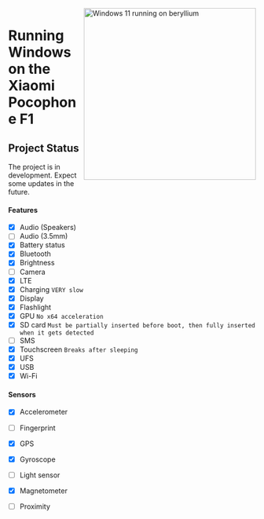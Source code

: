 <img align="right" src="https://github.com/n00b69/woa-beryllium/blob/main/beryllium.png" width="350" alt="Windows 11 running on beryllium">

# Running Windows on the Xiaomi Pocophone F1

## Project Status
The project is in development. Expect some updates in the future.

#### Features
- [x] Audio (Speakers)
- [ ] Audio (3.5mm) 
- [X] Battery status
- [x] Bluetooth
- [x] Brightness 
- [ ] Camera
- [x] LTE
- [x] Charging ```VERY slow```
- [x] Display
- [x] Flashlight
- [x] GPU  ```No x64 acceleration```
- [x] SD card ```Must be partially inserted before boot, then fully inserted when it gets detected```
- [ ] SMS
- [x] Touchscreen ```Breaks after sleeping```
- [x] UFS
- [x] USB
- [x] Wi-Fi

#### Sensors
- [x] Accelerometer
- [ ] Fingerprint
- [x] GPS
- [x] Gyroscope
- [ ] Light sensor
- [x] Magnetometer
- [ ] Proximity

